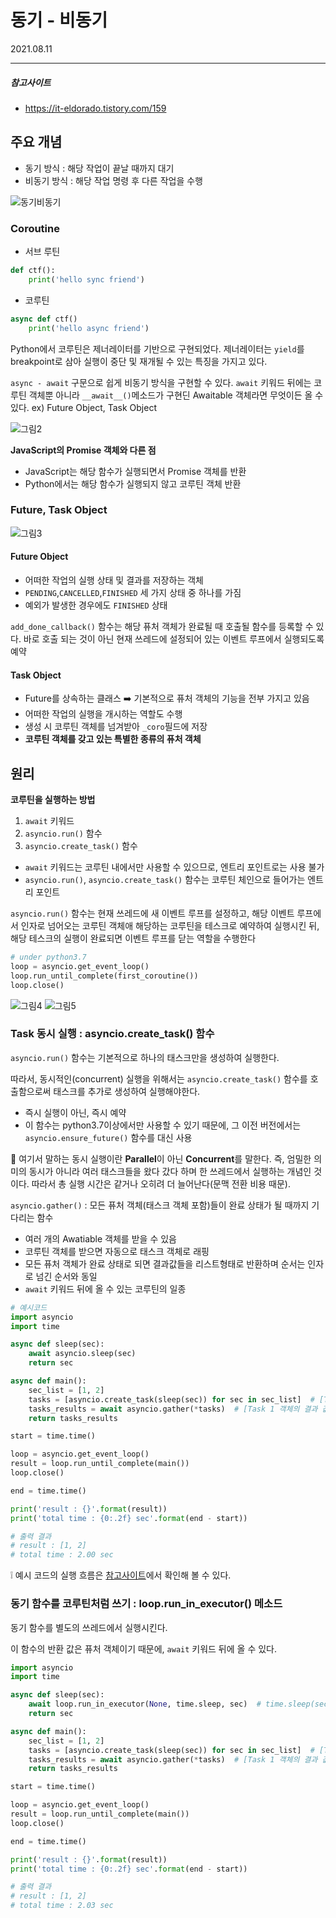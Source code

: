 # 동기 - 비동기
2021.08.11
* * *
##### 참고사이트
+ https://it-eldorado.tistory.com/159

## 주요 개념

+ 동기 방식 : 해당 작업이 끝날 때까지 대기
+ 비동기 방식 : 해당 작업 명령 후 다른 작업을 수행

![동기비동기](screenshots/fig.01.png)

### Coroutine
+ 서브 루틴
```python
def ctf():
    print('hello sync friend')
```
+ 코루틴
```python
async def ctf()
    print('hello async friend')
```
Python에서 코루틴은 제너레이터를 기반으로 구현되었다. 제너레이터는 ```yield```를 breakpoint로 삼아 실행이 중단 및 재개될 수 있는 특징을 가지고 있다.

```async - await``` 구문으로 쉽게 비동기 방식을 구현할 수 있다. ```await``` 키워드 뒤에는 코루틴 객체뿐 아니라 ```__await__()```메소드가 구현딘 Awaitable 객체라면 무엇이든 올 수 있다. ex) Future Object, Task Object
  
![그림2](screenshots/fig.02.png)

**JavaScript의 Promise 객체와 다른 점**
+ JavaScript는 해당 함수가 실행되면서 Promise 객체를 반환
+ Python에서는 해당 함수가 실행되지 않고 코루틴 객체 반환


### Future, Task Object

![그림3](screenshots/fig.03.png)

#### Future Object

+ 어떠한 작업의 실행 상태 및 결과를 저장하는 객체
+ ```PENDING```,```CANCELLED```,```FINISHED``` 세 가지 상태 중 하나를 가짐
+ 예외가 발생한 경우에도 ```FINISHED``` 상태

```add_done_callback()``` 함수는 해당 퓨처 객체가 완료될 때 호출될 함수를 등록할 수 있다. 바로 호출 되는 것이 아닌 현재 쓰레드에 설정되어 있는 이벤트 루프에서 실행되도록 예약

#### Task Object
+ Future를 상속하는 클래스 :arrow_right: 기본적으로 퓨처 객체의 기능을 전부 가지고 있음
+ 어떠한 작업의 실행을 개시하는 역할도 수행
+ 생성 시 코루틴 객체를 넘겨받아 ```_coro```필드에 저장
+ **코루틴 객체를 갖고 있는 특별한 종류의 퓨처 객체**

## 원리

**코루틴을 실행하는 방법**
1. ```await``` 키워드
2. ```asyncio.run()``` 함수
3. ```asyncio.create_task()``` 함수

+ ```await``` 키워드는 코루틴 내에서만 사용할 수 있으므로, 엔트리 포인트로는 사용 불가
+ ```asyncio.run()```, ```asyncio.create_task()``` 함수는 코루틴 체인으로 들어가는 엔트리 포인트

```asyncio.run()``` 함수는 현재 쓰레드에 새 이벤트 루프를 설정하고, 해당 이벤트 루프에서 인자로 넘어오는 코루틴 객체애 해당하는 코루틴을 테스크로 예약하여 실행시킨 뒤, 해당 테스크의 실행이 완료되면 이벤트 루프를 닫는 역할을 수행한다

```python 
# under python3.7
loop = asyncio.get_event_loop()
loop.run_until_complete(first_coroutine())
loop.close()
```
![그림4](screenshots/fig.04.png)
![그림5](screenshots/fig.05.png)

### Task 동시 실행 : asyncio.create_task() 함수

```asyncio.run()``` 함수는 기본적으로 하나의 태스크만을 생성하여 실행한다.

따라서, 동시적인(concurrent) 실행을 위해서는 ```asyncio.create_task()``` 함수를 호출함으로써 태스크를 추가로 생성하여 실행해야한다. 
+ 즉시 실행이 아닌, 즉시 예약
+ 이 함수는 python3.7이상에서만 사용할 수 있기 때문에, 그 이전 버전에서는 ```asyncio.ensure_future()``` 함수를 대신 사용


💬 여기서 말하는 동시 실행이란 **Parallel**이 아닌 **Concurrent**를 말한다. 즉, 엄밀한 의미의 동시가 아니라 여러 태스크들을 왔다 갔다 하며 한 쓰레드에서 실행하는 개념인 것이다. 따라서 총 실행 시간은 같거나 오히려 더 늘어난다(문맥 전환 비용 때문).

```asyncio.gather()``` : 모든 퓨처 객체(태스크 객체 포함)들이 완료 상태가 될 때까지 기다리는 함수
+ 여러 개의 Awatiable 객체를 받을 수 있음
+ 코루틴 객체를 받으면 자동으로 태스크 객체로 래핑
+ 모든 퓨처 객체가 완료 상태로 되면 결과값들을 리스트형태로 반환하며 순서는 인자로 넘긴 순서와 동일
+ ```await``` 키워드 뒤에 올 수 있는 코루틴의 일종

```python
# 예시코드
import asyncio
import time

async def sleep(sec):
    await asyncio.sleep(sec)
    return sec

async def main():
    sec_list = [1, 2]
    tasks = [asyncio.create_task(sleep(sec)) for sec in sec_list]  # [Task 1 객체, Task 2 객체]
    tasks_results = await asyncio.gather(*tasks)  # [Task 1 객체의 결과 값, Task 2 객체의 결과 값]
    return tasks_results

start = time.time()

loop = asyncio.get_event_loop()
result = loop.run_until_complete(main())
loop.close()

end = time.time()

print('result : {}'.format(result))
print('total time : {0:.2f} sec'.format(end - start))

# 출력 결과
# result : [1, 2]
# total time : 2.00 sec

```

❕ 예시 코드의 실행 흐름은 [참고사이트](https://it-eldorado.tistory.com/159)에서 확인해 볼 수 있다.

### 동기 함수를 코루틴처럼 쓰기 : loop.run_in_executor() 메소드

동기 함수를 별도의 쓰레드에서 실행시킨다.

이 함수의 반환 값은 퓨처 객체이기 때문에, ```await``` 키워드 뒤에 올 수 있다.

```python
import asyncio
import time

async def sleep(sec):
    await loop.run_in_executor(None, time.sleep, sec)  # time.sleep(sec)
    return sec

async def main():
    sec_list = [1, 2]
    tasks = [asyncio.create_task(sleep(sec)) for sec in sec_list]  # [Task 1 객체, Task 2 객체]
    tasks_results = await asyncio.gather(*tasks)  # [Task 1 객체의 결과 값, Task 2 객체의 결과 값]
    return tasks_results

start = time.time()

loop = asyncio.get_event_loop()
result = loop.run_until_complete(main())
loop.close()

end = time.time()

print('result : {}'.format(result))
print('total time : {0:.2f} sec'.format(end - start))

# 출력 결과
# result : [1, 2]
# total time : 2.03 sec
```
